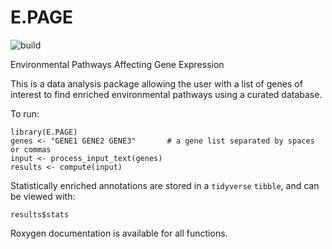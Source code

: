 # E.PAGE

![build](https://github.com/AhmedMehdiLab/E.PAGE/actions/workflows/r.yml/badge.svg)

Environmental Pathways Affecting Gene Expression

This is a data analysis package allowing the user with a list of genes of interest to find enriched environmental pathways using a curated database.

To run:

```
library(E.PAGE)
genes <- "GENE1 GENE2 GENE3"       # a gene list separated by spaces or commas
input <- process_input_text(genes) 
results <- compute(input)
```

Statistically enriched annotations are stored in a `tidyverse` `tibble`, and can be viewed with:

```
results$stats
```

Roxygen documentation is available for all functions.
